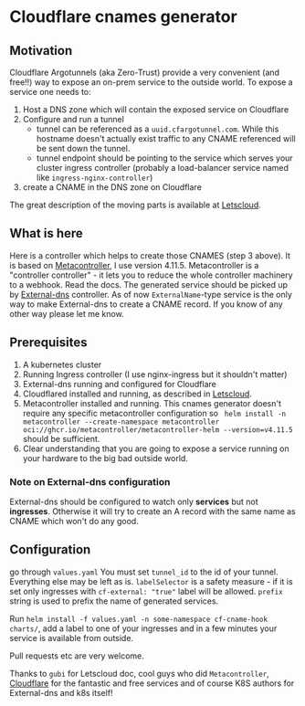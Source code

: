 # Cloudflare cnames generator
## Motivation
Cloudflare Argotunnels (aka Zero-Trust) provide a very convenient (and free!!) way to expose an on-prem service to the outside world. 
To expose a service one needs to:
1. Host a DNS zone which will contain the exposed service on Cloudflare
2. Configure and run a tunnel
   * tunnel can be referenced as a `uuid.cfargotunnel.com`. While this hostname doesn't actually exist traffic to any CNAME referenced will be sent down the tunnel.
   * tunnel endpoint should be pointing to the service which serves your cluster ingress controller (probably a load-balancer service named like `ingress-nginx-controller`)
3. create a CNAME in the DNS zone on Cloudflare

The great description of the moving parts is available at [Letscloud](https://letsdocloud.com/2021/06/expose-kubernetes-service-using-cloudflare-argo-tunnel/).

## What is here
Here is a controller which helps to create those CNAMES (step 3 above). It is based on [Metacontroller](https://metacontroller.github.io/), I use version 4.11.5.
Metacontroller is a "controller controller" - it lets you to reduce the whole controller machinery to a webhook. Read the docs.
The generated service should be picked up by [External-dns](https://github.com/kubernetes-sigs/external-dns) controller. As of now `ExternalName`-type service is the only way to make External-dns to create a CNAME record. If you know of any other way please let me know.

## Prerequisites
1. A kubernetes cluster 
2. Running Ingress controller (I use nginx-ingress but it shouldn't matter)
3. External-dns running and configured for Cloudflare
4. Cloudflared installed and running, as described in [Letscloud](https://letsdocloud.com/2021/06/expose-kubernetes-service-using-cloudflare-argo-tunnel/).
5. Metacontroller installed and running. This cnames generator doesn't require any specific metacontroller configuration so ` helm install -n metacontroller --create-namespace metacontroller oci://ghcr.io/metacontroller/metacontroller-helm --version=v4.11.5` should be sufficient.
6. Clear understanding that you are going to expose a service running on your hardware to the big bad outside world.

### Note on External-dns configuration
External-dns should be configured to watch only **services** but not **ingresses**. Otherwise it will try to create an A record with the same name as CNAME which won't do any good.

## Configuration
go through `values.yaml` You must set `tunnel_id` to the id of your tunnel. Everything else may be left as is. `labelSelector` is a safety measure - if it is set only ingresses with `cf-external: "true"` label will be allowed. `prefix` string is used to prefix the name of generated services.

Run `helm install -f values.yaml -n some-namespace cf-cname-hook charts/`, add a label to one of your ingresses and in a few minutes your service is available from outside.

Pull requests etc are very welcome.

Thanks to `gubi` for Letscloud doc, cool guys who did `Metacontroller`, [Cloudflare](https://cloudflare.com) for the fantastic and free services and of course K8S authors for External-dns and k8s itself!
